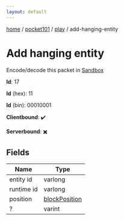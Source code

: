 ```yaml
---
layout: default
---
```


[home](/)  /  [pocket101](/protocol/pocket101)  /  [play](/protocol/pocket101/play)  /  add-hanging-entity

# Add hanging entity

Encode/decode this packet in [Sandbox](../../../sandbox/pocket101#play.add_hanging_entity)

**Id**: 17

**Id** (hex): 11

**Id** (bin): 00010001

**Clientbound**: ✔️

**Serverbound**: ✖️

## Fields

Name | Type
---|---
entity id | varlong
runtime id | varlong
position | [blockPosition](/protocol/pocket101/types/block-position)
? | varint
